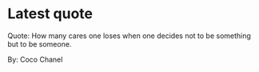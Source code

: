 # Latest quote 

Quote: How many cares one loses when one decides not to be something but to be someone. 

By: Coco Chanel
